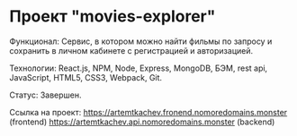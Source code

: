 # Проект "movies-explorer"
Функционал: Сервис, в котором можно найти фильмы по запросу и сохранить в личном кабинете с регистрацией и авторизацией.

Технологии: React.js, NPM, Node, Express, MongoDB, БЭМ, rest api, JavaScript, HTML5, CSS3, Webpack, Git.

Статус: Завершен.

Ссылка на проект:
https://artemtkachev.fronend.nomoredomains.monster (frontend)
https://artemtkachev.api.nomoredomains.monster (backend)
